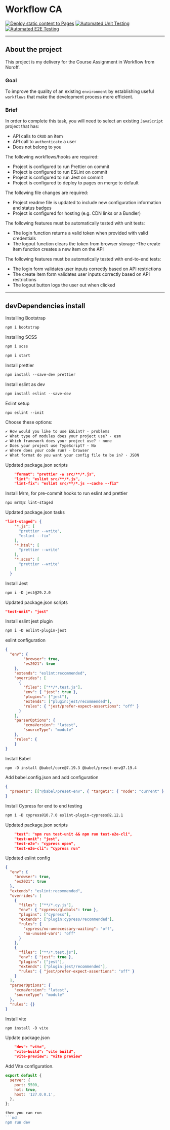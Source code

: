 # Workflow CA

[![Deploy static content to Pages](https://github.com/Pjatte1337/social-media-client/actions/workflows/static.yml/badge.svg)](https://github.com/Pjatte1337/social-media-client/actions/workflows/static.yml)
[![Automated Unit Testing](https://github.com/Pjatte1337/social-media-client/actions/workflows/unit-test.yml/badge.svg)](https://github.com/Pjatte1337/social-media-client/actions/workflows/unit-test.yml)
[![Automated E2E Testing](https://github.com/Pjatte1337/social-media-client/actions/workflows/e2e-test.yml/badge.svg)](https://github.com/Pjatte1337/social-media-client/actions/workflows/e2e-test.yml)

---

## About the project
This project is my delivery for the Course Assignment in Workflow from Noroff.

### Goal
To improve the quality of an existing ```environment``` by establishing useful ```workflows``` that make the development process more efficient.

### Brief
In order to complete this task, you will need to select an existing ```JavaScript``` project that has:
- API calls to ```CRUD``` an item
- API call to ```authenticate``` a user
- Does not belong to you

The following workflows/hooks are required:
- Project is configured to run Prettier on commit
- Project is configured to run ESLint on commit
- Project is configured to run Jest on commit
- Project is configured to deploy to pages on merge to default

The following file changes are required:
- Project readme file is updated to include new configuration information and status badges
- Project is configured for hosting (e.g. CDN links or a Bundler)

The following features must be automatically tested with unit tests:
- The login function returns a valid token when provided with valid credentials
- The logout function clears the token from browser storage
-The create item function creates a new item on the API

The following features must be automatically tested with end-to-end tests:
- The login form validates user inputs correctly based on API restrictions
- The create item form validates user inputs correctly based on API restrictions
- The logout button logs the user out when clicked

---

## devDependencies install

Installing Bootstrap
```md
npm i bootstrap
```

Installing SCSS
```md
npm i scss
```

```md
npm i start
```

Install prettier 
```md
npm install --save-dev prettier
```

Install eslint as dev
```md
npm install eslint --save-dev
```

Eslint setup
```md
npx eslint --init
```

Choose these options:
```md
✔ How would you like to use ESLint? · problems
✔ What type of modules does your project use? · esm
✔ Which framework does your project use? · none
✔ Does your project use TypeScript? · No
✔ Where does your code run? · browser
✔ What format do you want your config file to be in? · JSON
```

Updated package.json scripts
```json
    "format": "prettier -w src/**/*.js",
    "lint": "eslint src/**/*.js",
    "lint-fix": "eslint src/**/*.js --cache --fix"
```

Install Mrm, for pre-commit hooks to run eslint and prettier
```md
npx mrm@2 lint-staged
```

Updated package.json tasks
```json
"lint-staged": {
    "*.js": [
      "prettier --write",
      "eslint --fix"
    ],
    "*.html": [
      "prettier --write"
    ],
    "*.scss": [
      "prettier --write"
    ]
  }
```

Install Jest
```md
npm i -D jest@29.2.0
```

Updated package.json scripts
```json
"test-unit": "jest"
```

Install eslint jest plugin
```md
npm i -D eslint-plugin-jest
```

eslint configuration
```json
{
  "env": {
        "browser": true,
        "es2021": true
    },
    "extends": "eslint:recommended",
    "overrides": [
      {
        "files": ["**/*.test.js"],
        "env": { "jest": true },
        "plugins": ["jest"],
        "extends": ["plugin:jest/recommended"],
        "rules": { "jest/prefer-expect-assertions": "off" }
      }
    ],
    "parserOptions": {
        "ecmaVersion": "latest",
        "sourceType": "module"
    },
    "rules": {
    }
}
```

Install Babel
```md
npm -D install @babel/core@7.19.3 @babel/preset-env@7.19.4
```

Add babel.config.json and add configuration
```json
{
  "presets": [["@babel/preset-env", { "targets": { "node": "current" } }]]
}
```

Install Cypress for end to end testing
```md
npm i -D cypress@10.7.0 eslint-plugin-cypress@2.12.1
```

Updated package.json scripts
```json
    "test": "npm run test-unit && npm run test-e2e-cli",
    "test-unit": "jest",
    "test-e2e": "cypress open",
    "test-e2e-cli": "cypress run"
```

Updated eslint config
```json
{
  "env": {
    "browser": true,
    "es2021": true
  },
  "extends": "eslint:recommended",
  "overrides": [
    {
      "files": ["**/*.cy.js"],
      "env": { "cypress/globals": true },
      "plugins": ["cypress"],
      "extends": ["plugin:cypress/recommended"],
      "rules": {
        "cypress/no-unnecessary-waiting": "off",
        "no-unused-vars": "off"
      }
    },
    {
      "files": ["**/*.test.js"],
      "env": { "jest": true },
      "plugins": ["jest"],
      "extends": ["plugin:jest/recommended"],
      "rules": { "jest/prefer-expect-assertions": "off" }
    }
  ],
  "parserOptions": {
    "ecmaVersion": "latest",
    "sourceType": "module"
  },
  "rules": {}
}
```


Install vite
```md
npm install -D vite
```

Update package.json
```json
    "dev": "vite",
    "vite-build": "vite build",
    "vite-preview": "vite preview"
```

Add Vite configuration.

```js
export default {
  server: {
    port: 5500,
    hot: true,
    host: '127.0.0.1',
  },
};

then you can run 
```md
npm run dev
```







